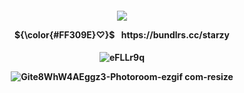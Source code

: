 <p align="center">
<h4 align="center"

![](https://komarev.com/ghpvc/?username=F2T2EA&label=stars+++&color=ff0080&style=plastic)

 <p align="center"> 
<strong>${\color{#FF309E}♡}$⠀https://bundlrs.cc/starzy
<p align="center">
<h4 align="center"

![eFLLr9q](https://github.com/user-attachments/assets/68557db8-e1b1-47ce-8e5c-001e4b19701c)

![Gite8WhW4AEggz3-Photoroom-ezgif com-resize](https://github.com/user-attachments/assets/6748392f-95e6-4add-a4e0-5556331b3bde)
